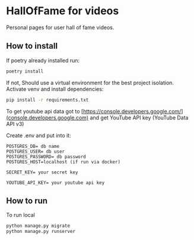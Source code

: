 # HallOfFame for videos

Personal pages for user hall of fame videos.

## How to install

If poetry already installed run:

```bash
poetry install
```

If not, Should use a virtual environment for the best project isolation. Activate venv and install dependencies:

```bash
pip install -r requirements.txt
```

To get youtube api data got to [https://console.developers.google.com/](console.developers.google.com) and get YouTube API key (YouTube Data API v3)

Create .env and put into it:

```env
POSTGRES_DB= db name
POSTGRES_USER= db user
POSTGRES_PASSWORD= db password
POSTGRES_HOST=localhost (if run via docker)

SECRET_KEY= your secret key

YOUTUBE_API_KEY= your youtube api key

```

## How to run

To run local

```bash
python manage.py migrate
python manage.py runserver
```
